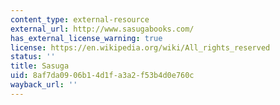 ```yaml
---
content_type: external-resource
external_url: http://www.sasugabooks.com/
has_external_license_warning: true
license: https://en.wikipedia.org/wiki/All_rights_reserved
status: ''
title: Sasuga
uid: 8af7da09-06b1-4d1f-a3a2-f53b4d0e760c
wayback_url: ''
---
```

